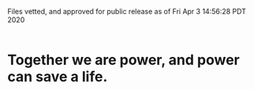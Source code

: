 Files vetted, and approved for public release as of Fri Apr  3 14:56:28 PDT 2020<br><br><h1>Together we are power, and power can save a life.</h1>
